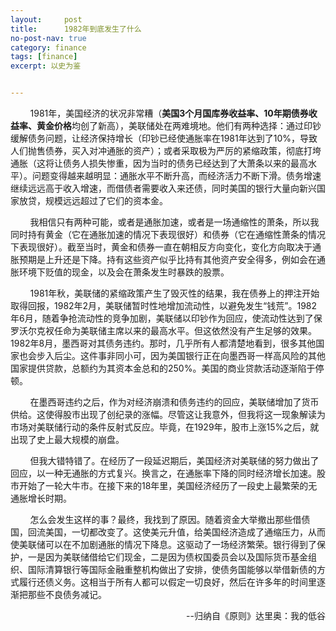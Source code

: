 ```yaml
---
layout:     post
title:      1982年到底发生了什么
no-post-nav: true
category: finance
tags: [finance]
excerpt: 以史为鉴


---
```


&nbsp;&nbsp;&nbsp;&nbsp;&nbsp;&nbsp;&nbsp;&nbsp;1981年，美国经济的状况非常糟（**美国3个月国库券收益率、10年期债券收益率、黄金价格**均创了新高），美联储处在两难境地。他们有两种选择：通过印钞缓解债务问题，让经济保持增长（印钞已经使通胀率在1981年达到了10%，导致人们抛售债券，买入对冲通胀的资产）；或者采取极为严厉的紧缩政策，彻底打垮通胀（这将让债务人损失惨重，因为当时的债务已经达到了大萧条以来的最高水平）。问题变得越来越明显：通胀水平不断升高，而经济活力不断下滑。债务增速继续远远高于收入增速，而借债者需要收入来还债，同时美国的银行大量向新兴国家放贷，规模远远超过了它们的资本金。

&nbsp;&nbsp;&nbsp;&nbsp;&nbsp;&nbsp;&nbsp;&nbsp;我相信只有两种可能，或者是通胀加速，或者是一场通缩性的萧条，所以我同时持有黄金（它在通胀加速的情况下表现很好）和债券（它在通缩性萧条的情况下表现很好）。截至当时，黄金和债券一直在朝相反方向变化，变化方向取决于通胀预期是上升还是下降。持有这些资产似乎比持有其他资产安全得多，例如会在通胀环境下贬值的现金，以及会在萧条发生时暴跌的股票。

&nbsp;&nbsp;&nbsp;&nbsp;&nbsp;&nbsp;&nbsp;&nbsp;1981年秋，美联储的紧缩政策产生了毁灭性的结果，我在债券上的押注开始取得回报，1982年2月，美联储暂时性地增加流动性，以避免发生“钱荒”。1982年6月，随着争抢流动性的竞争加剧，美联储以印钞作为回应，使流动性达到了保罗沃尔克衩任命为美联储主席以来的最高水平。但这依然没有产生足够的效果。1982年8月，墨西哥对其债务违约。那时，几乎所有人都清楚地看到，很多其他国家也会步入后尘。这件事非同小可，因为美国银行正在向墨西哥一样高风险的其他国家提供贷款，总额约为其资本金总和的250%。美国的商业贷款活动逐渐陷于停顿。

&nbsp;&nbsp;&nbsp;&nbsp;&nbsp;&nbsp;&nbsp;&nbsp;在墨西哥违约之后，作为对经济崩溃和债务违约的回应，美联储增加了货币供给。这使得股市出现了创纪录的涨幅。尽管这让我意外，但我将这一现象解读为市场对美联储行动的条件反射式反应。毕竟，在1929年，股市上涨15%之后，就出现了史上最大规模的崩盘。

&nbsp;&nbsp;&nbsp;&nbsp;&nbsp;&nbsp;&nbsp;&nbsp;但我大错特错了。在经历了一段延迟期后，美国经济对美联储的努力做出了回应，以一种无通胀的方式复兴。换言之，在通胀率下降的同时经济增长加速。股市开始了一轮大牛市。在接下来的18年里，美国经济经历了一段史上最繁荣的无通胀增长时期。

&nbsp;&nbsp;&nbsp;&nbsp;&nbsp;&nbsp;&nbsp;&nbsp;怎么会发生这样的事？最终，我找到了原因。随着资金大举撤出那些借债国，回流美国，一切都改变了。这使美元升值，给美国经济造成了通缩压力，从而使美联储可以在不加剧通胀的情况下降息。这驱动了一场经济繁荣。银行得到了保护，一是因为美联储借给它们现金，二是因为债权国委员会以及国际货币基金组织、国际清算银行等国际金融重整机构做出了安排，使债务国能够以举借新债的方式履行还债义务。这相当于所有人都可以假定一切良好，然后在许多年的时间里逐渐把那些不良债务减记。

<div style="text-align: right">--归纳自《原则》达里奥：我的低谷</div>

